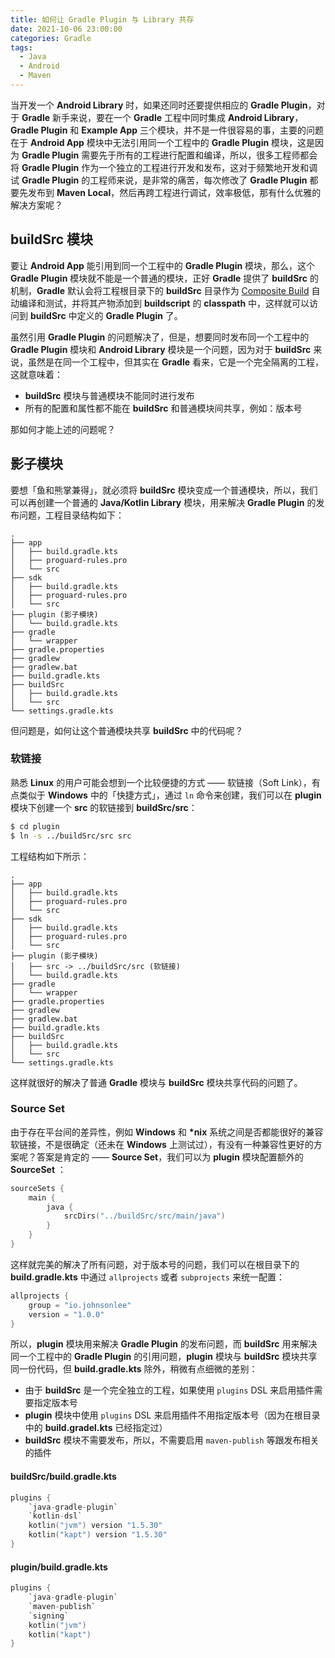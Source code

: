 ```yaml
---
title: 如何让 Gradle Plugin 与 Library 共存
date: 2021-10-06 23:00:00
categories: Gradle
tags:
  - Java
  - Android
  - Maven
---
```


当开发一个 __Android Library__ 时，如果还同时还要提供相应的 __Gradle Plugin__，对于 __Gradle__ 新手来说，要在一个 __Gradle__ 工程中同时集成 __Android Library__，__Gradle Plugin__ 和 __Example App__ 三个模块，并不是一件很容易的事，主要的问题在于 __Android App__ 模块中无法引用同一个工程中的 __Gradle Plugin__ 模块，这是因为 __Gradle Plugin__ 需要先于所有的工程进行配置和编译，所以，很多工程师都会将 __Gradle Plugin__ 作为一个独立的工程进行开发和发布，这对于频繁地开发和调试 __Gradle Plugin__ 的工程师来说，是非常的痛苦，每次修改了 __Gradle Plugin__ 都要先发布到 __Maven Local__，然后再跨工程进行调试，效率极低，那有什么优雅的解决方案呢？

## buildSrc 模块

要让 __Android App__ 能引用到同一个工程中的 __Gradle Plugin__ 模块，那么，这个 __Gradle Plugin__ 模块就不能是一个普通的模块，正好 __Gradle__ 提供了 __buildSrc__ 的机制，__Gradle__ 默认会将工程根目录下的 __buildSrc__ 目录作为 [Composite Build](https://docs.gradle.org/current/userguide/composite_builds.html#composite_build_intro) 自动编译和测试，并将其产物添加到 __buildscript__ 的 __classpath__ 中，这样就可以访问到 __buildSrc__ 中定义的 __Gradle Plugin__ 了。

虽然引用 __Gradle Plugin__ 的问题解决了，但是，想要同时发布同一个工程中的 __Gradle Plugin__ 模块和 __Android Library__ 模块是一个问题，因为对于 __buildSrc__ 来说，虽然是在同一个工程中，但其实在 __Gradle__ 看来，它是一个完全隔离的工程，这就意味着：

* __buildSrc__ 模块与普通模块不能同时进行发布
* 所有的配置和属性都不能在 __buildSrc__ 和普通模块间共享，例如：版本号

那如何才能上述的问题呢？

## 影子模块

要想「鱼和熊掌兼得」，就必须将 __buildSrc__ 模块变成一个普通模块，所以，我们可以再创建一个普通的 __Java/Kotlin Library__ 模块，用来解决 __Gradle Plugin__ 的发布问题，工程目录结构如下：

```
.
├── app
│   ├── build.gradle.kts
│   ├── proguard-rules.pro
│   └── src
├── sdk
│   ├── build.gradle.kts
│   ├── proguard-rules.pro
│   └── src
├── plugin (影子模块)
│   └── build.gradle.kts
├── gradle
│   └── wrapper
├── gradle.properties
├── gradlew
├── gradlew.bat
├── build.gradle.kts
├── buildSrc
│   ├── build.gradle.kts
│   └── src
└── settings.gradle.kts
```

但问题是，如何让这个普通模块共享 __buildSrc__ 中的代码呢？

### 软链接

熟悉 __Linux__ 的用户可能会想到一个比较便捷的方式 —— 软链接（Soft Link），有点类似于 __Windows__ 中的「快捷方式」，通过 `ln` 命令来创建，我们可以在 __plugin__ 模块下创建一个 __src__ 的软链接到 __buildSrc/src__：

```bash
$ cd plugin
$ ln -s ../buildSrc/src src 
```

工程结构如下所示：

```
.
├── app
│   ├── build.gradle.kts
│   ├── proguard-rules.pro
│   └── src
├── sdk
│   ├── build.gradle.kts
│   ├── proguard-rules.pro
│   └── src
├── plugin (影子模块)
│   ├── src -> ../buildSrc/src (软链接)
│   └── build.gradle.kts
├── gradle
│   └── wrapper
├── gradle.properties
├── gradlew
├── gradlew.bat
├── build.gradle.kts
├── buildSrc
│   ├── build.gradle.kts
│   └── src
└── settings.gradle.kts
```

这样就很好的解决了普通 __Gradle__ 模块与 __buildSrc__ 模块共享代码的问题了。

### Source Set

由于存在平台间的差异性，例如 __Windows__ 和 __*nix__ 系统之间是否都能很好的兼容软链接，不是很确定（还未在 __Windows__ 上测试过），有没有一种兼容性更好的方案呢？答案是肯定的 —— __Source Set__，我们可以为 __plugin__ 模块配置额外的 __SourceSet__ ：

```kotlin
sourceSets {
    main {
        java {
            srcDirs("../buildSrc/src/main/java")
        }
    }
}
```

这样就完美的解决了所有问题，对于版本号的问题，我们可以在根目录下的 __build.gradle.kts__ 中通过 `allprojects` 或者 `subprojects` 来统一配置：

```kotlin
allprojects {
    group = "io.johnsonlee"
    version = "1.0.0"
}
```

所以，__plugin__ 模块用来解决 __Gradle Plugin__ 的发布问题，而 __buildSrc__ 用来解决同一个工程中的 __Gradle Plugin__ 的引用问题，__plugin__ 模块与 __buildSrc__ 模块共享同一份代码，但 __build.gradle.kts__ 除外，稍微有点细微的差别：

* 由于 __buildSrc__ 是一个完全独立的工程，如果使用 `plugins` DSL 来启用插件需要指定版本号
* __plugin__ 模块中使用 `plugins` DSL 来启用插件不用指定版本号（因为在根目录中的 __build.gradel.kts__ 已经指定过）
* __buildSrc__ 模块不需要发布，所以，不需要启用 `maven-publish` 等跟发布相关的插件

#### buildSrc/build.gradle.kts

```kotlin
plugins {
    `java-gradle-plugin`
    `kotlin-dsl`
    kotlin("jvm") version "1.5.30"
    kotlin("kapt") version "1.5.30"
}
```

#### plugin/build.gradle.kts

```kotlin
plugins {
    `java-gradle-plugin`
    `maven-publish`
    `signing`
    kotlin("jvm")
    kotlin("kapt")
}
```

